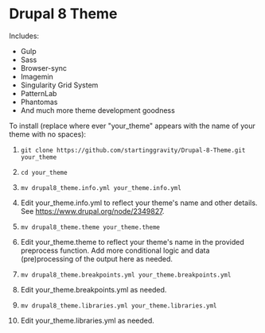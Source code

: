 # Drupal 8 Theme

Includes:
* Gulp
* Sass
* Browser-sync
* Imagemin
* Singularity Grid System
* PatternLab
* Phantomas
* And much more theme development goodness

To install (replace where ever "your_theme" appears with the name of your theme with no spaces):
1.     git clone https://github.com/startinggravity/Drupal-8-Theme.git your_theme
2.     cd your_theme
3.     mv drupal8_theme.info.yml your_theme.info.yml
4. Edit your_theme.info.yml to reflect your theme's name and other details. See https://www.drupal.org/node/2349827.
5.     mv drupal8_theme.theme your_theme.theme
6. Edit your_theme.theme to reflect your theme's name in the provided preprocess function. Add more conditional logic
and data (pre)processing of the output here as needed.
7.     mv drupal8_theme.breakpoints.yml your_theme.breakpoints.yml
8. Edit your_theme.breakpoints.yml as needed.
9.     mv drupal8_theme.libraries.yml your_theme.libraries.yml
10. Edit your_theme.libraries.yml as needed.